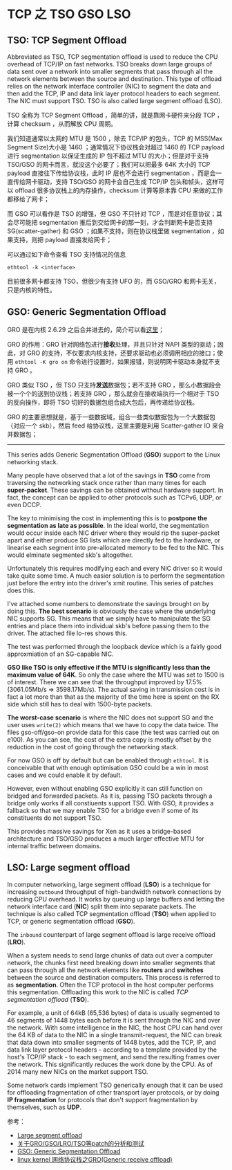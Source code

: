 # TCP 之 TSO GSO LSO

## TSO: TCP Segment Offload

Abbreviated as TSO, TCP segmentation offload is used to reduce the CPU overhead of TCP/IP on fast networks. TSO breaks down large groups of data sent over a network into smaller segments that pass through all the network elements between the source and destination. This type of offload relies on the network interface controller (NIC) to segment the data and then add the TCP, IP and data link layer protocol headers to each segment. The NIC must support TSO. TSO is also called large segment offload (LSO).


TSO 全称为 TCP Segment Offload ，简单的讲，就是靠网卡硬件来分段 TCP ，计算 checksum ，从而解放 CPU 周期。

我们知道通常以太网的 MTU 是 1500 ，除去 TCP/IP 的包头，TCP 的 MSS(Max Segment Size)大小是 1460 ；通常情况下协议栈会对超过 1460 的 TCP payload 进行 segmentation 以保证生成的 IP 包不超过 MTU 的大小；但是对于支持 TSO/GSO 的网卡而言，就没这个必要了；我们可以把最多 64K 大小的 TCP payload 直接往下传给协议栈，此时 IP 层也不会进行 segmentation ，而是会一直传给网卡驱动，支持 TSO/GSO 的网卡会自己生成 TCP/IP 包头和帧头，这样可以 offload 很多协议栈上的内存操作，checksum 计算等原本靠 CPU 来做的工作都移给了网卡；

而 GSO 可以看作是 TSO 的增强，但 GSO 不只针对 TCP ，而是对任意协议；其会尽可能把 segmentation 推后到交给网卡的那一刻，才会判断网卡是否支持 SG(scatter-gather) 和 GSO ；如果不支持，则在协议栈里做 segmentation ，如果支持，则把 payload 直接发给网卡；

可以通过如下命令查看 TSO 支持情况的信息

```shell
ethtool -k <interface>
```

目前很多网卡都支持 TSO，但很少有支持 UFO 的，而 GSO/GRO 和网卡无关，只是内核的特性。

## GSO: Generic Segmentation Offload


GRO 是在内核 2.6.29 之后合并进去的，简介可以看[这里](http://lwn.net/Articles/358910/)；

GRO 的作用：GRO 针对网络包进行**接收**处理，并且只针对 NAPI 类型的驱动；因此，对 GRO 的支持，不仅要求内核支持，还要求驱动也必须调用相应的接口；使用 `ethtool -K gro on` 命令进行设置时，如果报错，则说明网卡驱动本身就不支持 GRO 。

GRO 类似 TSO ，但 TSO 只支持**发送**数据包；若不支持 GRO ，那么小数据段会被一个个的送到协议栈；若支持 GRO ，那么就会在接收端执行一个相对于 TSO 的反向操作，即将 TSO 切好的数据包组合成大包后，再传递给协议栈。

GRO 的主要思想就是，基于一些数据域，组合一些类似数据包为一个大数据包（对应一个 skb），然后 feed 给协议栈，这里主要是利用 Scatter-gather IO 来合并数据包；

---

This series adds Generic Segmentation Offload (**GSO**) support to the Linux
networking stack.

Many people have observed that a lot of the savings in **TSO** come from
traversing the networking stack once rather than many times for each
**super-packet**.  These savings can be obtained without hardware support.
In fact, the concept can be applied to other protocols such as TCPv6,
UDP, or even DCCP.

The key to minimising the cost in implementing this is to **postpone the
segmentation as late as possible**.  In the ideal world, the segmentation
would occur inside each NIC driver where they would rip the super-packet
apart and either produce SG lists which are directly fed to the hardware,
or linearise each segment into pre-allocated memory to be fed to the NIC.
This would elminate segmented skb's altogether.

Unfortunately this requires modifying each and every NIC driver so it
would take quite some time.  A much easier solution is to perform the
segmentation just before the entry into the driver's xmit routine.  This
series of patches does this.

I've attached some numbers to demonstrate the savings brought on by
doing this.  **The best scenario** is obviously the case where the underlying
NIC supports SG.  This means that we simply have to manipulate the SG
entries and place them into individual skb's before passing them to the
driver.  The attached file lo-res shows this.

The test was performed through the loopback device which is a fairly good
approxmiation of an SG-capable NIC.

**GSO like TSO is only effective if the MTU is significantly less than the
maximum value of 64K**.  So only the case where the MTU was set to 1500 is
of interest.  There we can see that the throughput improved by 17.5%
(3061.05Mb/s => 3598.17Mb/s).  The actual saving in transmission cost is
in fact a lot more than that as the majority of the time here is spent on
the RX side which still has to deal with 1500-byte packets.

**The worst-case scenario** is where the NIC does not support SG and the user
uses `write(2)` which means that we have to copy the data twice.  The files
gso-off/gso-on provide data for this case (the test was carried out on
e100).  As you can see, the cost of the extra copy is mostly offset by the
reduction in the cost of going through the networking stack.

For now GSO is off by default but can be enabled through `ethtool`.  It is
conceivable that with enough optimisation GSO could be a win in most cases
and we could enable it by default.

However, even without enabling GSO explicitly it can still function on
bridged and forwarded packets.  As it is, passing TSO packets through a
bridge only works if all constiuents support TSO.  With GSO, it provides
a fallback so that we may enable TSO for a bridge even if some of its
constituents do not support TSO.

This provides massive savings for Xen as it uses a bridge-based architecture
and TSO/GSO produces a much larger effective MTU for internal traffic between
domains.

## LSO: Large segment offload

In computer networking, large segment offload (**LSO**) is a technique for increasing `outbound` throughput of high-bandwidth network connections by reducing CPU overhead. It works by queuing up large buffers and letting the network interface card (**NIC**) split them into separate packets. The technique is also called TCP segmentation offload (**TSO**) when applied to TCP, or generic segmentation offload (**GSO**).

The `inbound` counterpart of large segment offload is large receive offload (**LRO**).

When a system needs to send large chunks of data out over a computer network, the chunks first need breaking down into smaller segments that can pass through all the network elements like **routers** and **switches** between the source and destination computers. This process is referred to as **segmentation**. Often the TCP protocol in the host computer performs this segmentation. Offloading this work to the NIC is called *TCP segmentation offload* (**TSO**).

For example, a unit of 64kB (65,536 bytes) of data is usually segmented to 46 segments of 1448 bytes each before it is sent through the NIC and over the network. With some intelligence in the NIC, the host CPU can hand over the 64 KB of data to the NIC in a single transmit-request, the NIC can break that data down into smaller segments of 1448 bytes, add the TCP, IP, and data link layer protocol headers - according to a template provided by the host's TCP/IP stack - to each segment, and send the resulting frames over the network. This significantly reduces the work done by the CPU. As of 2014 many new NICs on the market support TSO.

Some network cards implement TSO generically enough that it can be used for offloading fragmentation of other transport layer protocols, or by doing **IP fragmentation** for protocols that don't support fragmentation by themselves, such as **UDP**.



参考：

- [Large segment offload](https://en.wikipedia.org/wiki/Large_segment_offload)
- [关于GRO/GSO/LRO/TSO等patch的分析和测试](http://blog.csdn.net/majieyue/article/details/7929398)
- [GSO: Generic Segmentation Offload]( http://lwn.net/Articles/188489/)
- [linux kernel 网络协议栈之GRO(Generic receive offload)](http://www.pagefault.info/?p=159)





